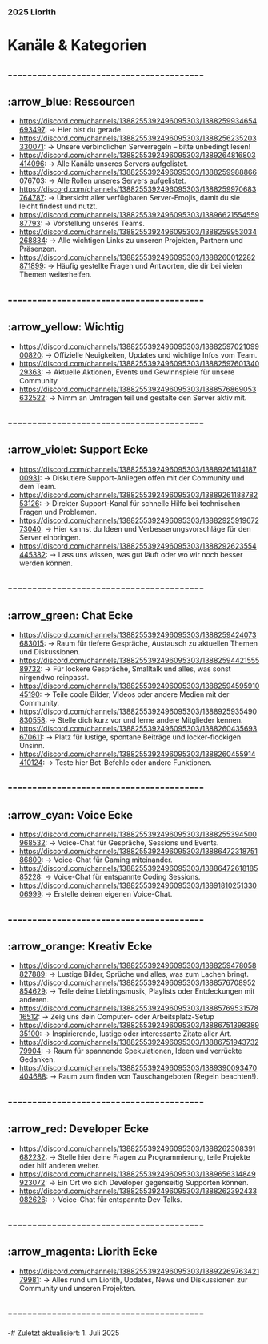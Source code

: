 ### 2025 Liorith
# Kanäle & Kategorien

## ----------------------------------------

## :arrow_blue: Ressourcen
- https://discord.com/channels/1388255392496095303/1388259934654693497: -> Hier bist du gerade.
- https://discord.com/channels/1388255392496095303/1388256235203330071: -> Unsere verbindlichen Serverregeln – bitte unbedingt lesen!
- https://discord.com/channels/1388255392496095303/1389264816803414096: -> Alle Kanäle unseres Servers aufgelistet.
- https://discord.com/channels/1388255392496095303/1388259988866076703: -> Alle Rollen unseres Servers aufgelistet.
- https://discord.com/channels/1388255392496095303/1388259970683764787: -> Übersicht aller verfügbaren Server-Emojis, damit du sie leicht findest und nutzt.
- https://discord.com/channels/1388255392496095303/1389662155455987793: -> Vorstellung unseres Teams.
- https://discord.com/channels/1388255392496095303/1388259953034268834: -> Alle wichtigen Links zu unseren Projekten, Partnern und Präsenzen.
- https://discord.com/channels/1388255392496095303/1388260012282871899: -> Häufig gestellte Fragen und Antworten, die dir bei vielen Themen weiterhelfen.

## ----------------------------------------

## :arrow_yellow: Wichtig
- https://discord.com/channels/1388255392496095303/1388259702109900820: -> Offizielle Neuigkeiten, Updates und wichtige Infos vom Team.
- https://discord.com/channels/1388255392496095303/1388259760134029363: -> Aktuelle Aktionen, Events und Gewinnspiele für unsere Community
- https://discord.com/channels/1388255392496095303/1388576869053632522: -> Nimm an Umfragen teil und gestalte den Server aktiv mit.

## ----------------------------------------

## :arrow_violet: Support Ecke
- https://discord.com/channels/1388255392496095303/1388926141418700931: -> Diskutiere Support-Anliegen offen mit der Community und dem Team.
- https://discord.com/channels/1388255392496095303/1388926118878253126: -> Direkter Support-Kanal für schnelle Hilfe bei technischen Fragen und Problemen.
- https://discord.com/channels/1388255392496095303/1388292591967273040: -> Hier kannst du Ideen und Verbesserungsvorschläge für den Server einbringen.
- https://discord.com/channels/1388255392496095303/1388292623554445382: -> Lass uns wissen, was gut läuft oder wo wir noch besser werden können.

## ----------------------------------------

## :arrow_green: Chat Ecke
- https://discord.com/channels/1388255392496095303/1388259424073683015: -> Raum für tiefere Gespräche, Austausch zu aktuellen Themen und Diskussionen.
- https://discord.com/channels/1388255392496095303/1388259442155589732: -> Für lockere Gespräche, Smalltalk und alles, was sonst nirgendwo reinpasst.
- https://discord.com/channels/1388255392496095303/1388259459591045190: -> Teile coole Bilder, Videos oder andere Medien mit der Community.
- https://discord.com/channels/1388255392496095303/1388925935490830558: -> Stelle dich kurz vor und lerne andere Mitglieder kennen.
- https://discord.com/channels/1388255392496095303/1388260435693670611: -> Platz für lustige, spontane Beiträge und locker-flockigen Unsinn.
- https://discord.com/channels/1388255392496095303/1388260455914410124: -> Teste hier Bot-Befehle oder andere Funktionen.

## ----------------------------------------

## :arrow_cyan: Voice Ecke
- https://discord.com/channels/1388255392496095303/1388255394500968532: -> Voice-Chat für Gespräche, Sessions und Events.
- https://discord.com/channels/1388255392496095303/1388647231875186800: -> Voice-Chat für Gaming miteinander.
- https://discord.com/channels/1388255392496095303/1388647261818585228: -> Voice-Chat für entspannte Coding Sessions.
- https://discord.com/channels/1388255392496095303/1389181025133006999: -> Erstelle deinen eigenen Voice-Chat.

## ----------------------------------------

## :arrow_orange: Kreativ Ecke
- https://discord.com/channels/1388255392496095303/1388259478058827889: -> Lustige Bilder, Sprüche und alles, was zum Lachen bringt.
- https://discord.com/channels/1388255392496095303/1388576708952854629: -> Teile deine Lieblingsmusik, Playlists oder Entdeckungen mit anderen.
- https://discord.com/channels/1388255392496095303/1388576953157816512: -> Zeig uns dein Computer- oder Arbeitsplatz-Setup
- https://discord.com/channels/1388255392496095303/1388675139838935100: -> Inspirierende, lustige oder interessante Zitate aller Art.
- https://discord.com/channels/1388255392496095303/1388675194373279904: -> Raum für spannende Spekulationen, Ideen und verrückte Gedanken.
- https://discord.com/channels/1388255392496095303/1389390093470404688: -> Raum zum finden von Tauschangeboten (Regeln beachten!).

## ----------------------------------------

## :arrow_red: Developer Ecke
- https://discord.com/channels/1388255392496095303/1388262308391682232: -> Stelle hier deine Fragen zu Programmierung, teile Projekte oder hilf anderen weiter.
- https://discord.com/channels/1388255392496095303/1389656314849923072: -> Ein Ort wo sich Developer gegenseitig Supporten können.
- https://discord.com/channels/1388255392496095303/1388262392433082626: -> Voice-Chat für entspannte Dev-Talks.

## ----------------------------------------

## :arrow_magenta: Liorith Ecke
- https://discord.com/channels/1388255392496095303/1389226976342179981: -> Alles rund um Liorith, Updates, News und Diskussionen zur Community und unseren Projekten.

## ----------------------------------------

-# Zuletzt aktualisiert: 1. Juli 2025